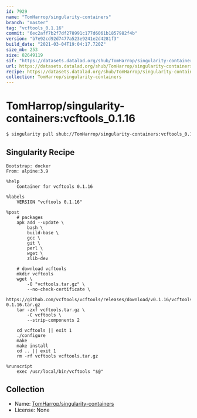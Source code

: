 ```yaml
---
id: 7929
name: "TomHarrop/singularity-containers"
branch: "master"
tag: "vcftools_0.1.16"
commit: "6ec2aff7b2f7df278991c177d6061b1857982f4b"
version: "b7e92cd92d7477a523e9241e2d4281f3"
build_date: "2021-03-04T19:04:17.720Z"
size_mb: 253
size: 82649119
sif: "https://datasets.datalad.org/shub/TomHarrop/singularity-containers/vcftools_0.1.16/2021-03-04-6ec2aff7-b7e92cd9/b7e92cd92d7477a523e9241e2d4281f3.simg"
url: https://datasets.datalad.org/shub/TomHarrop/singularity-containers/vcftools_0.1.16/2021-03-04-6ec2aff7-b7e92cd9/
recipe: https://datasets.datalad.org/shub/TomHarrop/singularity-containers/vcftools_0.1.16/2021-03-04-6ec2aff7-b7e92cd9/Singularity
collection: TomHarrop/singularity-containers
---
```


# TomHarrop/singularity-containers:vcftools_0.1.16

```bash
$ singularity pull shub://TomHarrop/singularity-containers:vcftools_0.1.16
```

## Singularity Recipe

```singularity
Bootstrap: docker
From: alpine:3.9

%help
    Container for vcftools 0.1.16

%labels
    VERSION "vcftools 0.1.16"

%post
    # packages
    apk add --update \
        bash \
        build-base \
        gcc \
        git \
        perl \
        wget \
        zlib-dev

    # download vcftools
    mkdir vcftools
    wget \
        -O "vcftools.tar.gz" \
        --no-check-certificate \
        https://github.com/vcftools/vcftools/releases/download/v0.1.16/vcftools-0.1.16.tar.gz
    tar -zxf vcftools.tar.gz \
        -C vcftools \
        --strip-components 2

    cd vcftools || exit 1
    ./configure
    make 
    make install
    cd .. || exit 1
    rm -rf vcftools vcftools.tar.gz

%runscript
    exec /usr/local/bin/vcftools "$@"
```

## Collection

 - Name: [TomHarrop/singularity-containers](https://github.com/TomHarrop/singularity-containers)
 - License: None

